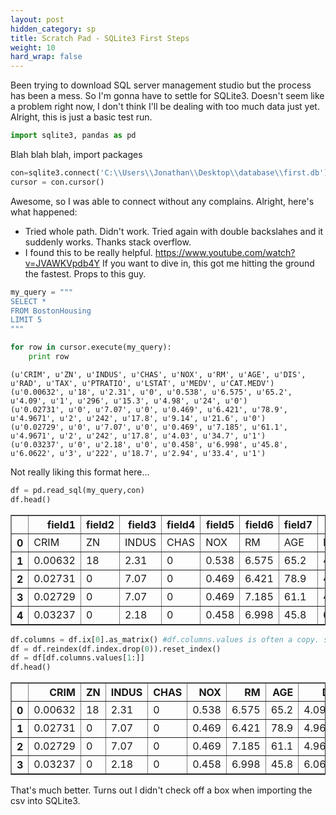 ```yaml
---
layout: post
hidden_category: sp
title: Scratch Pad - SQLite3 First Steps
weight: 10
hard_wrap: false
---
```


Been trying to download SQL server management studio but the process has been a mess. So I'm gonna have to settle for SQLite3. Doesn't seem like a problem right now, I don't think I'll be dealing with too much data just yet. Alright, this is just a basic test run.


```python
import sqlite3, pandas as pd
```

Blah blah blah, import packages


```python
con=sqlite3.connect('C:\\Users\\Jonathan\\Desktop\\database\\first.db')
cursor = con.cursor()
```

Awesome, so I was able to connect without any complains. Alright, here's what happened:
* Tried whole path. Didn't work. Tried again with double backslahes and it suddenly works. Thanks stack overflow.
* I found this to be really helpful. https://www.youtube.com/watch?v=JVAWKVpdb4Y If you want to dive in, this got me hitting the ground the fastest. Props to this guy.


```python
my_query = """
SELECT *
FROM BostonHousing
LIMIT 5
"""

for row in cursor.execute(my_query):
    print row
```

    (u'CRIM', u'ZN', u'INDUS', u'CHAS', u'NOX', u'RM', u'AGE', u'DIS', u'RAD', u'TAX', u'PTRATIO', u'LSTAT', u'MEDV', u'CAT.MEDV')
    (u'0.00632', u'18', u'2.31', u'0', u'0.538', u'6.575', u'65.2', u'4.09', u'1', u'296', u'15.3', u'4.98', u'24', u'0')
    (u'0.02731', u'0', u'7.07', u'0', u'0.469', u'6.421', u'78.9', u'4.9671', u'2', u'242', u'17.8', u'9.14', u'21.6', u'0')
    (u'0.02729', u'0', u'7.07', u'0', u'0.469', u'7.185', u'61.1', u'4.9671', u'2', u'242', u'17.8', u'4.03', u'34.7', u'1')
    (u'0.03237', u'0', u'2.18', u'0', u'0.458', u'6.998', u'45.8', u'6.0622', u'3', u'222', u'18.7', u'2.94', u'33.4', u'1')


Not really liking this format here...


```python
df = pd.read_sql(my_query,con)
df.head()
```




<div>
<table border="1" class="dataframe">
  <thead>
    <tr style="text-align: right;">
      <th></th>
      <th>field1</th>
      <th>field2</th>
      <th>field3</th>
      <th>field4</th>
      <th>field5</th>
      <th>field6</th>
      <th>field7</th>
      <th>field8</th>
      <th>field9</th>
      <th>field10</th>
      <th>field11</th>
      <th>field12</th>
      <th>field13</th>
      <th>field14</th>
    </tr>
  </thead>
  <tbody>
    <tr>
      <th>0</th>
      <td>CRIM</td>
      <td>ZN</td>
      <td>INDUS</td>
      <td>CHAS</td>
      <td>NOX</td>
      <td>RM</td>
      <td>AGE</td>
      <td>DIS</td>
      <td>RAD</td>
      <td>TAX</td>
      <td>PTRATIO</td>
      <td>LSTAT</td>
      <td>MEDV</td>
      <td>CAT.MEDV</td>
    </tr>
    <tr>
      <th>1</th>
      <td>0.00632</td>
      <td>18</td>
      <td>2.31</td>
      <td>0</td>
      <td>0.538</td>
      <td>6.575</td>
      <td>65.2</td>
      <td>4.09</td>
      <td>1</td>
      <td>296</td>
      <td>15.3</td>
      <td>4.98</td>
      <td>24</td>
      <td>0</td>
    </tr>
    <tr>
      <th>2</th>
      <td>0.02731</td>
      <td>0</td>
      <td>7.07</td>
      <td>0</td>
      <td>0.469</td>
      <td>6.421</td>
      <td>78.9</td>
      <td>4.9671</td>
      <td>2</td>
      <td>242</td>
      <td>17.8</td>
      <td>9.14</td>
      <td>21.6</td>
      <td>0</td>
    </tr>
    <tr>
      <th>3</th>
      <td>0.02729</td>
      <td>0</td>
      <td>7.07</td>
      <td>0</td>
      <td>0.469</td>
      <td>7.185</td>
      <td>61.1</td>
      <td>4.9671</td>
      <td>2</td>
      <td>242</td>
      <td>17.8</td>
      <td>4.03</td>
      <td>34.7</td>
      <td>1</td>
    </tr>
    <tr>
      <th>4</th>
      <td>0.03237</td>
      <td>0</td>
      <td>2.18</td>
      <td>0</td>
      <td>0.458</td>
      <td>6.998</td>
      <td>45.8</td>
      <td>6.0622</td>
      <td>3</td>
      <td>222</td>
      <td>18.7</td>
      <td>2.94</td>
      <td>33.4</td>
      <td>1</td>
    </tr>
  </tbody>
</table>
</div>




```python
df.columns = df.ix[0].as_matrix() #df.columns.values is often a copy. set it on df.columns to change column names
df = df.reindex(df.index.drop(0)).reset_index()
df = df[df.columns.values[1:]]
df.head()
```




<div>
<table border="1" class="dataframe">
  <thead>
    <tr style="text-align: right;">
      <th></th>
      <th>CRIM</th>
      <th>ZN</th>
      <th>INDUS</th>
      <th>CHAS</th>
      <th>NOX</th>
      <th>RM</th>
      <th>AGE</th>
      <th>DIS</th>
      <th>RAD</th>
      <th>TAX</th>
      <th>PTRATIO</th>
      <th>LSTAT</th>
      <th>MEDV</th>
      <th>CAT.MEDV</th>
    </tr>
  </thead>
  <tbody>
    <tr>
      <th>0</th>
      <td>0.00632</td>
      <td>18</td>
      <td>2.31</td>
      <td>0</td>
      <td>0.538</td>
      <td>6.575</td>
      <td>65.2</td>
      <td>4.09</td>
      <td>1</td>
      <td>296</td>
      <td>15.3</td>
      <td>4.98</td>
      <td>24</td>
      <td>0</td>
    </tr>
    <tr>
      <th>1</th>
      <td>0.02731</td>
      <td>0</td>
      <td>7.07</td>
      <td>0</td>
      <td>0.469</td>
      <td>6.421</td>
      <td>78.9</td>
      <td>4.9671</td>
      <td>2</td>
      <td>242</td>
      <td>17.8</td>
      <td>9.14</td>
      <td>21.6</td>
      <td>0</td>
    </tr>
    <tr>
      <th>2</th>
      <td>0.02729</td>
      <td>0</td>
      <td>7.07</td>
      <td>0</td>
      <td>0.469</td>
      <td>7.185</td>
      <td>61.1</td>
      <td>4.9671</td>
      <td>2</td>
      <td>242</td>
      <td>17.8</td>
      <td>4.03</td>
      <td>34.7</td>
      <td>1</td>
    </tr>
    <tr>
      <th>3</th>
      <td>0.03237</td>
      <td>0</td>
      <td>2.18</td>
      <td>0</td>
      <td>0.458</td>
      <td>6.998</td>
      <td>45.8</td>
      <td>6.0622</td>
      <td>3</td>
      <td>222</td>
      <td>18.7</td>
      <td>2.94</td>
      <td>33.4</td>
      <td>1</td>
    </tr>
  </tbody>
</table>
</div>



That's much better. Turns out I didn't check off a box when importing the csv into SQLite3. 
